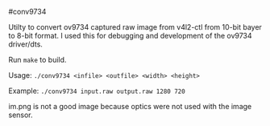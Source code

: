 #conv9734

Utilty to convert ov9734 captured raw image from v4l2-ctl from 10-bit bayer to 8-bit format. I used this for debugging and development of the ov9734 driver/dts.

Run `make` to build.

Usage: `./conv9734 <infile> <outfile> <width> <height>`

Example: `./conv9734 input.raw output.raw 1280 720`

im.png is not a good image because optics were not used with the image sensor.